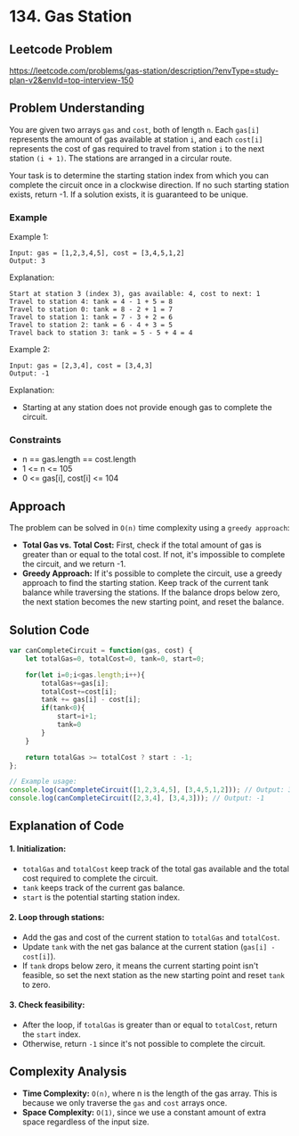 # 134. Gas Station

## Leetcode Problem
https://leetcode.com/problems/gas-station/description/?envType=study-plan-v2&envId=top-interview-150

## Problem Understanding
You are given two arrays `gas` and `cost`, both of length `n`. Each `gas[i]` represents the amount of gas available at station `i`, and each `cost[i]` represents the cost of gas required to travel from station `i` to the next station `(i + 1)`. The stations are arranged in a circular route.

Your task is to determine the starting station index from which you can complete the circuit once in a clockwise direction. If no such starting station exists, return -1. If a solution exists, it is guaranteed to be unique.

### Example
Example 1:
```
Input: gas = [1,2,3,4,5], cost = [3,4,5,1,2]
Output: 3
```
Explanation:
```
Start at station 3 (index 3), gas available: 4, cost to next: 1
Travel to station 4: tank = 4 - 1 + 5 = 8
Travel to station 0: tank = 8 - 2 + 1 = 7
Travel to station 1: tank = 7 - 3 + 2 = 6
Travel to station 2: tank = 6 - 4 + 3 = 5
Travel back to station 3: tank = 5 - 5 + 4 = 4
```
Example 2:
```
Input: gas = [2,3,4], cost = [3,4,3]
Output: -1
```
Explanation:
- Starting at any station does not provide enough gas to complete the circuit.
### Constraints
- n == gas.length == cost.length
- 1 <= n <= 105
- 0 <= gas[i], cost[i] <= 104

## Approach
The problem can be solved in `O(n)` time complexity using a `greedy approach`:

- **Total Gas vs. Total Cost:** First, check if the total amount of gas is greater than or equal to the total cost. If not, it's impossible to complete the circuit, and we return -1.
- **Greedy Approach:** If it's possible to complete the circuit, use a greedy approach to find the starting station. Keep track of the current tank balance while traversing the stations. If the balance drops below zero, the next station becomes the new starting point, and reset the balance.

## Solution Code
```javascript
var canCompleteCircuit = function(gas, cost) {
    let totalGas=0, totalCost=0, tank=0, start=0;

    for(let i=0;i<gas.length;i++){
        totalGas+=gas[i];
        totalCost+=cost[i];
        tank += gas[i] - cost[i];
        if(tank<0){
            start=i+1;
            tank=0
        }
    }

    return totalGas >= totalCost ? start : -1;
};

// Example usage:
console.log(canCompleteCircuit([1,2,3,4,5], [3,4,5,1,2])); // Output: 3
console.log(canCompleteCircuit([2,3,4], [3,4,3])); // Output: -1
```

## Explanation of Code
#### 1. Initialization:
- `totalGas` and `totalCost` keep track of the total gas available and the total cost required to complete the circuit.
- `tank` keeps track of the current gas balance.
- `start` is the potential starting station index.
#### 2. Loop through stations:
- Add the gas and cost of the current station to `totalGas` and `totalCost`.
- Update `tank` with the net gas balance at the current station (`gas[i] - cost[i]`).
- If `tank` drops below zero, it means the current starting point isn't feasible, so set the next station as the new starting point and reset `tank` to zero.
#### 3. Check feasibility:
- After the loop, if `totalGas` is greater than or equal to `totalCost`, return the `start` index.
- Otherwise, return `-1` since it's not possible to complete the circuit.

## Complexity Analysis
- **Time Complexity:** `O(n)`, where n is the length of the gas array. This is because we only traverse the `gas` and `cost` arrays once.
- **Space Complexity:** `O(1)`, since we use a constant amount of extra space regardless of the input size.
